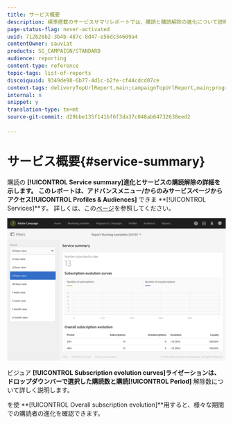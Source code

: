 ```yaml
---
title: サービス概要
description: 標準搭載のサービスサマリレポートでは、購読と購読解除の進化について説明します。
page-status-flag: never-activated
uuid: 712b26b2-3b4b-487c-8d47-e56dc34609a4
contentOwner: sauviat
products: SG_CAMPAIGN/STANDARD
audience: reporting
content-type: reference
topic-tags: list-of-reports
discoiquuid: 9349de98-6b77-4d1c-b2fe-cf44cdcd07ce
context-tags: deliveryTopUrlReport,main;campaignTopUrlReport,main;programTopUrlReport,main
internal: n
snippet: y
translation-type: tm+mt
source-git-commit: d29bbe135f141bf6f3da37c048ab64732638eed2

---
```



# サービス概要{#service-summary}

購読の **[!UICONTROL Service summary]**進化とサービスの購読解除の詳細を示します。
このレポートは、アドバンスメニュー/からのみサービスページからアクセス**[!UICONTROL Profiles & Audiences]** できま **[!UICONTROL Services]**す。 詳しくは、この[ページ](../../audiences/using/monitoring-subscriptions.md#service-reports)を参照してください。

![](assets/service-summary.png)

ビジュア **[!UICONTROL Subscription evolution curves]**ライゼーションは、ドロップダウンバーで選択した購読数と購読**[!UICONTROL Period]** 解除数について詳しく説明します。

を使 **[!UICONTROL Overall subscription evolution]**用すると、様々な期間での購読者の進化を確認できます。
